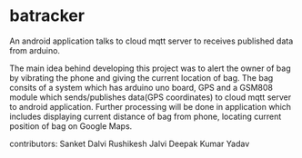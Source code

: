 # batracker
 An android application talks to cloud mqtt server to receives published data from arduino.
 
The main idea behind developing this project was to alert the owner of bag by vibrating the phone and giving the current location of bag. The bag consits of a system which has arduino uno board, GPS and a GSM808 module which sends/publishes data(GPS coordinates) to cloud mqtt
server to android application. Further processing will be done in application which includes displaying current distance of bag from phone, locating current position of bag on Google Maps.
 
 contributors: 
 Sanket Dalvi
 Rushikesh Jalvi
 Deepak Kumar Yadav
